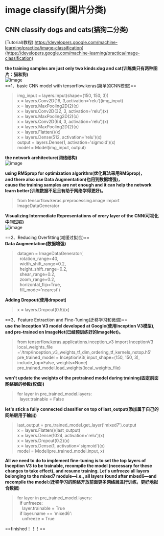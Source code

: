 # image classify(图片分类)
## CNN classify dogs and cats(猫狗二分类)
[Tutorial(教程):https://developers.google.com/machine-learning/practica/image-classification](https://developers.google.com/machine-learning/practica/image-classification)

**the training samples are just only two kinds:dog and cat(训练集只有两种图片：猫和狗)**  
![image](https://wx2.sinaimg.cn/mw1024/8311c72dly1fuhculbeevj20q10ch157.jpg)  
==1、basic CNN model with tensorflow.keras(简单的CNN模型)==

> img_input = layers.Input(shape=(150, 150, 3))  
> x = layers.Conv2D(16, 3,activation='relu')(img_input)  
> x = layers.MaxPooling2D(2)(x)  
> x = layers.Conv2D(32, 3, activation='relu')(x)  
> x = layers.MaxPooling2D(2)(x)  
> x = layers.Conv2D(64, 3, activation='relu')(x)  
> x = layers.MaxPooling2D(2)(x)  
> x = layers.Flatten()(x)  
> x = layers.Dense(512, activation='relu')(x)  
> output = layers.Dense(1, activation='sigmoid')(x)  
> model = Model(img_input, output)

**the network architecture(网络结构)**    
![image](https://wx1.sinaimg.cn/mw1024/8311c72dly1fuhd5mukzwj20f20e7dft.jpg)

**using RMSprop for optimization algorithm(优化算法采用RMSprop)，  
and there also use Data Augmentation(也用到数据增强)，  
cause the training samples are not enough and it can help the network learn better(训练数据不足且有助于网络学得更好)。**   
> from tensorflow.keras.preprocessing.image import ImageDataGenerator

**Visualizing Intermediate Representations of erery layer of the CNN(可视化中间过程)**  
![image](https://wx3.sinaimg.cn/mw1024/8311c72dly1fuhdj6sgtrj20s70dr147.jpg)

==2、Reducing Overfitting(减缓过拟合)==  
**Data Augmentation(数据增强)**  
> datagen = ImageDataGenerator(  
>&nbsp;&nbsp;rotation_range=40,  
>&nbsp;&nbsp;width_shift_range=0.2,  
>&nbsp;&nbsp;height_shift_range=0.2,  
>&nbsp;&nbsp;shear_range=0.2,  
>&nbsp;&nbsp;zoom_range=0.2,  
>&nbsp;&nbsp;horizontal_flip=True,  
>&nbsp;&nbsp;fill_mode='nearest')  

**Adding Dropout(使用dropout)**  
> x = layers.Dropout(0.5)(x)

==3、Feature Extraction and Fine-Tuning(迁移学习和微调)==  
**use the Inception V3 model developed at Google(使用Inception V3模型),  
and pre-trained on ImageNet(已经预训练好的ImageNet)。**   
> from tensorflow.keras.applications.inception_v3 import InceptionV3  
> local_weights_file ='/tmp/inception_v3_weights_tf_dim_ordering_tf_kernels_notop.h5'  
> pre_trained_model = InceptionV3( input_shape=(150, 150, 3),   include_top=False, weights=None)  
> pre_trained_model.load_weights(local_weights_file)  

**won't update the weights of the pretrained model during training(固定前面网络层的参数(权值))**  
> for layer in pre_trained_model.layers:  
>&nbsp;&nbsp;layer.trainable = False  

**let's stick a fully connected classifier on top of last_output(添加属于自己的网络层用于输出)**  
> last_output = pre_trained_model.get_layer('mixed7').output  
x = layers.Flatten()(last_output)  
x = layers.Dense(1024, activation='relu')(x)  
x = layers.Dropout(0.2)(x)  
x = layers.Dense(1, activation='sigmoid')(x)  
model = Model(pre_trained_model.input, x)  

**All we need to do to implement fine-tuning is to set the top layers of Inception V3 to be trainable, recompile the model (necessary for these changes to take effect), and resume training. Let's unfreeze all layers belonging to the mixed7 module—i.e., all layers found after mixed6—and recompile the model:(迁移学习的网络开放前面更多网络层进行训练，更好地拟合数据)**  
> for layer in pre_trained_model.layers:  
> &nbsp;&nbsp;if unfreeze:  
>&nbsp;&nbsp;&nbsp;&nbsp;layer.trainable = True  
>&nbsp;&nbsp;if layer.name == 'mixed6':  
>&nbsp;&nbsp;&nbsp;&nbsp;unfreeze = True  

==finished！！！==
